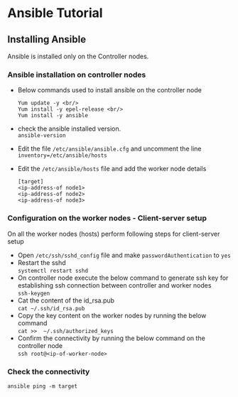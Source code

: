 # Ansible Tutorial

## Installing Ansible

Ansible is installed only on the Controller nodes.

### Ansible installation on controller nodes

- Below commands used to install ansible on the controller node<br/>

  ```
  Yum update -y <br/>
  Yum install -y epel-release <br/>
  Yum install -y ansible
  ```
- check the ansible installed version. <br/>
  `ansible-version`
- Edit the file `/etc/ansible/ansible.cfg` and uncomment the line `inventory=/etc/ansible/hosts`
- Edit the `/etc/ansible/hosts` file and add the worker node details <br/>
  ```
  [target]
  <ip-address-of node1>
  <ip-address-of node2>
  <ip-address-of node3>

  ```

### Configuration on the worker nodes - Client-server setup

On all the worker nodes (hosts) perform following steps for client-server setup

- Open `/etc/ssh/sshd_config` file and make `passwordAuthentication` to `yes`
- Restart the sshd <br/>
  `systemctl restart sshd`
- On controller node execute the below command to generate ssh key for establishing ssh connection between controller and worker nodes <br/>
  `ssh-keygen`
- Cat the content of the id_rsa.pub <br/>
  `cat ~/.ssh/id_rsa.pub`
- Copy the key content on the worker nodes by running the below command <br/>
  `cat >>  ~/.ssh/authorized_keys`
- Confirm the connectivity by running the below command on the controller node <br/>
  `ssh root@<ip-of-worker-node>`

### Check the connectivity

`ansible ping -m target`






